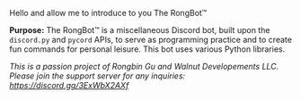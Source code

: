 Hello and allow me to introduce to you The RongBot™️

__**Purpose:**__ The RongBot™️ is a miscellaneous Discord bot, built upon the `discord.py` and `pycord` APIs, to serve as programming practice and to create fun commands for personal leisure. This bot uses various Python libraries.

*This is a passion project of Rongbin Gu and Walnut Developements LLC. Please join the support server for any inquiries: https://discord.gg/3ExWbX2AXf*
